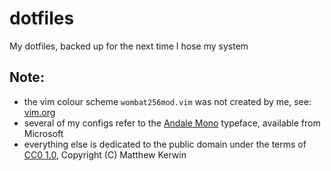 dotfiles
========

My dotfiles, backed up for the next time I hose my system

Note:
-----

* the vim colour scheme `wombat256mod.vim` was not created by me, see: [vim.org](http://www.vim.org/scripts/script.php?script_id=2465)
* several of my configs refer to the [Andale Mono](http://www.microsoft.com/typography/fonts/family.aspx?FID=11) typeface, available from Microsoft
* everything else is dedicated to the public domain under the terms of [CC0 1.0](http://creativecommons.org/publicdomain/zero/1.0/), Copyright (C) Matthew Kerwin

